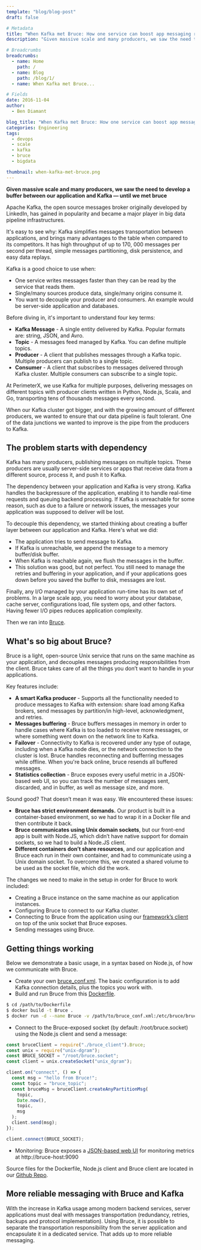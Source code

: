 ```yaml
---
template: "blog/blog-post"
draft: false

# Metadata
title: "When Kafka met Bruce: How one service can boost app messaging reliability"
description: "Given massive scale and many producers, we saw the need to develop a buffer between our application and Kafka — until we met bruce"

# Breadcrumbs
breadcrumbs:
  - name: Home
    path: /
  - name: Blog
    path: /blog/1/
  - name: When Kafka met Bruce...

# Fields
date: 2016-11-04
author:
  - Ben Diamant

blog_title: "When Kafka met Bruce: How one service can boost app messaging reliability"
categories: Engineering
tags:
  - devops
  - scale
  - kafka
  - bruce
  - bigdata

thumbnail: when-kafka-met-bruce.png
---
```


**Given massive scale and many producers, we saw the need to develop a buffer between our application and Kafka — until we met bruce**

Apache Kafka, the open source messages broker originally developed by LinkedIn, has gained in popularity and became a major player in big data pipeline infrastructures.

It's easy to see why: Kafka simplifies messages transportation between applications, and brings many advantages to the table when compared to its competitors. It has high throughput of up to 170, 000 messages per second per thread, simple messages partitioning, disk persistence, and easy data replays.

Kafka is a good choice to use when:

- One service writes messages faster than they can be read by the service that reads them.
- Single/many sources produce data, single/many origins consume it.
- You want to decouple your producer and consumers. An example would be server-side application and databases.

Before diving in, it's important to understand four key terms:

- **Kafka Message** - A single entity delivered by Kafka. Popular formats are: string, JSON, and Avro.
- **Topic** - A messages feed managed by Kafka. You can define multiple topics.
- **Producer** - A client that publishes messages through a Kafka topic. Multiple producers can publish to a single topic.
- **Consumer** - A client that subscribes to messages delivered through Kafka cluster. Multiple consumers can subscribe to a single topic.

At PerimeterX, we use Kafka for multiple purposes, delivering messages on different topics with producer clients written in Python, Node.js, Scala, and Go, transporting tens of thousands messages every second.

When our Kafka cluster got bigger, and with the growing amount of different producers, we wanted to ensure that our data pipeline is fault tolerant. One of the data junctions we wanted to improve is the pipe from the producers to Kafka.

## The problem starts with dependency

Kafka has many producers, publishing messages on multiple topics. These producers are usually server-side services or apps that receive data from a different source, process it, and push it to Kafka.

The dependency between your application and Kafka is very strong. Kafka handles the backpressure of the application, enabling it to handle real-time requests and queuing backend processing. If Kafka is unreachable for some reason, such as due to a failure or network issues, the messages your application was supposed to deliver will be lost.

To decouple this dependency, we started thinking about creating a buffer layer between our application and Kafka. Here's what we did:

- The application tries to send message to Kafka.
- If Kafka is unreachable, we append the message to a memory buffer/disk buffer.
- When Kafka is reachable again, we flush the messages in the buffer.
- This solution was good, but not perfect. You still need to manage the retries and buffering in your application, and if your applications goes down before you saved the buffer to disk, messages are lost.

Finally, any I/O managed by your application run-time has its own set of problems. In a large scale app, you need to worry about your database, cache server, configurations load, file system ops, and other factors. Having fewer I/O pipes reduces application complexity.

Then we ran into [Bruce](https://github.com/ifwe/bruce).

## What's so big about Bruce?

Bruce is a light, open-source Unix service that runs on the same machine as your application, and decouples messages producing responsibilities from the client. Bruce takes care of all the things you don’t want to handle in your applications.

Key features include:

- **A smart Kafka producer** - Supports all the functionality needed to produce messages to Kafka with extension: share load among Kafka brokers, send messages by partition/in high-level, acknowledgment, and retries.
- **Messages buffering** - Bruce buffers messages in memory in order to handle cases where Kafka is too loaded to receive more messages, or where something went down on the network line to Kafka.
- **Failover** - Connectivity to Kafka is recovered under any type of outage, including when a Kafka node dies, or the network connection to the cluster is lost. Bruce handles reconnecting and bufferring messages while offline. When you're back online, bruce resends all buffered messages.
- **Statistics collection** - Bruce exposes every useful metric in a JSON-based web UI, so you can track the number of messages sent, discarded, and in buffer, as well as message size, and more.

Sound good? That doesn’t mean it was easy. We encountered these issues:

- **Bruce has strict environment demands.** Our product is built in a container-based environment, so we had to wrap it in a Docker file and then contribute it back.
- **Bruce communicates using Unix domain sockets**, but our front-end app is built with Node.JS, which didn’t have native support for domain sockets, so we had to build a Node.JS client.
- **Different containers don’t share resources**, and our application and Bruce each run in their own container, and had to communicate using a Unix domain socket. To overcome this, we created a shared volume to be used as the socket file, which did the work.

The changes we need to make in the setup in order for Bruce to work included:

- Creating a Bruce instance on the same machine as our application instances.
- Configuring Bruce to connect to our Kafka cluster.
- Connecting to Bruce from the application using our [framework’s client](https://github.com/ifwe/bruce/tree/master/example_clients) on top of the unix socket that Bruce exposes.
- Sending messages using Bruce.

## Getting things working

Below we demonstrate a basic usage, in a syntax based on Node.js, of how we communicate with Bruce.

- Create your own [bruce_conf.xml](https://github.com/ifwe/bruce/blob/master/doc/detailed_config.md). The basic configuration is to add Kafka connection details, plus the topics you work with.
- Build and run Bruce from this [Dockerfile](https://github.com/PerimeterX/perimeterx-public-devtools/blob/master/Bruce/Dockerfile).

```bash
$ cd /path/to/Dockerfile
$ docker build -t Bruce .
$ docker run -d --name Bruce -v /path/to/bruce_conf.xml:/etc/bruce/bruce_conf.xml:ro -v /path/to/bruce.socket:/root Bruce
```

- Connect to the Bruce-exposed socket (by default: /root/bruce.socket) using the Node.js client and send a message:

```javascript
const bruceClient = require("./bruce_client").Bruce;
const unix = require("unix-dgram");
const BRUCE_SOCKET = "/root/bruce.socket";
const client = unix.createSocket("unix_dgram");

client.on("connect", () => {
  const msg = "hello from Bruce!";
  const topic = "bruce_topic";
  const bruceMsg = bruceClient.createAnyPartitionMsg(
    topic,
    Date.now(),
    topic,
    msg
  );
  client.send(msg);
});

client.connect(BRUCE_SOCKET);
```

- Monitoring: Bruce exposes a [JSON-based web UI](https://github.com/ifwe/bruce/blob/master/doc/status_monitoring.md) for monitoring metrics at http&#58;//bruce-host:9090

Source files for the Dockerfile, Node.js client and Bruce client are located in our [Github Repo](https://github.com/PerimeterX/perimeterx-public-devtools/tree/master/Bruce).

## More reliable messaging with Bruce and Kafka

With the increase in Kafka usage among modern backend services, server applications must deal with messages transportation (redundancy, retries, backups and protocol implementation). Using Bruce, it is possible to separate the transportation responsibility from the server application and encapsulate it in a dedicated service. That adds up to more reliable messaging.

